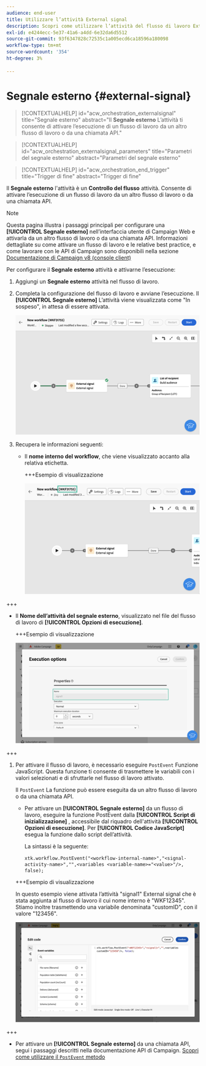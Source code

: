 ```yaml
---
audience: end-user
title: Utilizzare l’attività External signal
description: Scopri come utilizzare l’attività del flusso di lavoro External signal
exl-id: e4244ecc-5e37-41a6-a4dd-6e32da6d5512
source-git-commit: 93f6347828c72535c1a005ecd6ca18596a180098
workflow-type: tm+mt
source-wordcount: '354'
ht-degree: 3%

---
```


# Segnale esterno {#external-signal}

<!--External Signal End-->

>[!CONTEXTUALHELP]
>id="acw_orchestration_externalsignal"
>title="Segnale esterno"
>abstract="Il **Segnale esterno** L’attività ti consente di attivare l’esecuzione di un flusso di lavoro da un altro flusso di lavoro o da una chiamata API."

>[!CONTEXTUALHELP]
>id="acw_orchestration_externalsignal_parameters"
>title="Parametri del segnale esterno"
>abstract="Parametri del segnale esterno"

>[!CONTEXTUALHELP]
>id="acw_orchestration_end_trigger"
>title="Trigger di fine"
>abstract="Trigger di fine"

Il **Segnale esterno** l&#39;attività è un **Controllo del flusso** attività. Consente di attivare l’esecuzione di un flusso di lavoro da un altro flusso di lavoro o da una chiamata API.

>[!NOTE]
>
>Questa pagina illustra i passaggi principali per configurare una **[!UICONTROL Segnale esterno]** nell’interfaccia utente di Campaign Web e attivarla da un altro flusso di lavoro o da una chiamata API. Informazioni dettagliate su come attivare un flusso di lavoro e le relative best practice, e come lavorare con le API di Campaign sono disponibili nella sezione [Documentazione di Campaign v8 (console client)](https://experienceleague.adobe.com/en/docs/campaign/automation/workflows/advanced-management/javascript-in-workflows#trigger-example)

Per configurare il **Segnale esterno** attività e attivarne l’esecuzione:

1. Aggiungi un **Segnale esterno** attività nel flusso di lavoro.

1. Completa la configurazione del flusso di lavoro e avviane l’esecuzione. Il **[!UICONTROL Segnale esterno]** L’attività viene visualizzata come &quot;In sospeso&quot;, in attesa di essere attivata.

   ![](../assets/external-signal-pending.png)

1. Recupera le informazioni seguenti:

   * Il **nome interno del workflow**, che viene visualizzato accanto alla relativa etichetta.

     +++Esempio di visualizzazione

     ![](../assets/external-signal-workflow-name.png)

+++

   * Il **Nome dell’attività del segnale esterno**, visualizzato nel file del flusso di lavoro di **[!UICONTROL Opzioni di esecuzione]**.

     +++Esempio di visualizzazione

     ![](../assets/external-signal-name.png)

+++

1. Per attivare il flusso di lavoro, è necessario eseguire `PostEvent` Funzione JavaScript. Questa funzione ti consente di trasmettere le variabili con i valori selezionati e di sfruttarle nel flusso di lavoro attivato.

   Il `PostEvent` La funzione può essere eseguita da un altro flusso di lavoro o da una chiamata API.

   * Per attivare un **[!UICONTROL Segnale esterno]** da un flusso di lavoro, eseguire la funzione PostEvent dalla **[!UICONTROL Script di inizializzazione]** , accessibile dal riquadro dell&#39;attività **[!UICONTROL Opzioni di esecuzione]**. Per **[!UICONTROL Codice JavaScript]** esegua la funzione dallo script dell’attività.

     La sintassi è la seguente:

     ```
     xtk.workflow.PostEvent("<workflow-internal-name>","<signal-activity-name>","",<variables <variable-name>="<value>"/>, false);
     ```

   +++Esempio di visualizzazione

   In questo esempio viene attivata l’attività &quot;signal1&quot; External signal che è stata aggiunta al flusso di lavoro il cui nome interno è &quot;WKF12345&quot;. Stiamo inoltre trasmettendo una variabile denominata &quot;customID&quot;, con il valore &quot;123456&quot;.

   ![](../assets/external-signal-sample.png)

+++

   * Per attivare un **[!UICONTROL Segnale esterno]** da una chiamata API, segui i passaggi descritti nella documentazione API di Campaign. [Scopri come utilizzare il `PostEvent` metodo](https://experienceleague.adobe.com/developer/campaign-api/api/sm-workflow-PostEvent.html)
